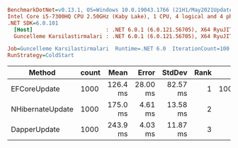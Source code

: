 ``` ini

BenchmarkDotNet=v0.13.1, OS=Windows 10.0.19043.1766 (21H1/May2021Update)
Intel Core i5-7300HQ CPU 2.50GHz (Kaby Lake), 1 CPU, 4 logical and 4 physical cores
.NET SDK=6.0.101
  [Host]                       : .NET 6.0.1 (6.0.121.56705), X64 RyuJIT  [AttachedDebugger]
  Guncelleme Karsilastirmalari : .NET 6.0.1 (6.0.121.56705), X64 RyuJIT

Job=Guncelleme Karsilastirmalari  Runtime=.NET 6.0  IterationCount=100  
RunStrategy=ColdStart  

```
|           Method | count |     Mean |    Error |   StdDev | Rank |     Gen 0 | Allocated |
|----------------- |------ |---------:|---------:|---------:|-----:|----------:|----------:|
|     EFCoreUpdate |  1000 | 126.4 ms | 28.00 ms | 82.57 ms |    1 | 1000.0000 |     14 MB |
| NHibernateUpdate |  1000 | 175.0 ms |  4.61 ms | 13.58 ms |    2 |         - |      3 MB |
|     DapperUpdate |  1000 | 243.9 ms |  4.03 ms | 11.87 ms |    3 |         - |      2 MB |
